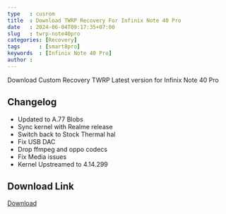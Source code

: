 ```yaml
---
type   : cusrom
title  : Download TWRP Recovery For Infinix Note 40 Pro
date   : 2024-06-04T09:17:35+07:00
slug   : twrp-note40pro
categories: [Recovery]
tags      : [smart8pro]
keywords  : [Infinix Note 40 Pro]
author :
---
```


Download Custom Recovery TWRP Latest version for Infinix Note 40 Pro

## Changelog
- Updated to A.77 Blobs
- Sync kernel with Realme release
- Switch back to Stock Thermal hal
- Fix USB DAC
- Drop ffmpeg and oppo codecs
- Fix Media issues
- Kernel Upstreamed to 4.14.299

## Download Link
[Download](/)

